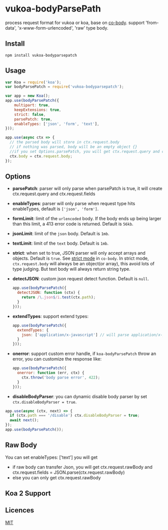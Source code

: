 # vukoa-bodyParsePath

process request format for vukoa or koa, base on [co-body](https://github.com/tj/co-body). support 'from-data', 'x-www-form-urlencoded', 'raw' type body.

## Install

```
npm install vukoa-bodyparsepatch
```

## Usage

```js
var Koa = require('koa');
var bodyParsePatch = require('vukoa-bodyparsepatch');

var app = new Koa();
app.use(bodyParsePatch({
    multipart: true,
    keepExtensions: true,
    strict: false,
    parsePatch: true,
    enableTypes: ['json', 'form', 'text'],
}));

app.use(async ctx => {
  // the parsed body will store in ctx.request.body
  // if nothing was parsed, body will be an empty object {}
  //if you set Options.parsePatch, you will get ctx.request.query and ctx.request.fields;
  ctx.body = ctx.request.body;
});
```

## Options
* **parsePatch**: parser will only parse when parsePatch is true, it will create ctx.request.query and ctx.request.fields
* **enableTypes**: parser will only parse when request type hits enableTypes, default is `['json', 'form']`.
* **formLimit**: limit of the `urlencoded` body. If the body ends up being larger than this limit, a 413 error code is returned. Default is `56kb`.
* **jsonLimit**: limit of the `json` body. Default is `1mb`.
* **textLimit**: limit of the `text` body. Default is `1mb`.
* **strict**: when set to true, JSON parser will only accept arrays and objects. Default is `true`. See [strict mode](https://github.com/cojs/co-body#options) in `co-body`. In strict mode, `ctx.request.body` will always be an object(or array), this avoid lots of type judging. But text body will always return string type.
* **detectJSON**: custom json request detect function. Default is `null`.

  ```js
  app.use(bodyParsePatch({
    detectJSON: function (ctx) {
      return /\.json$/i.test(ctx.path);
    }
  }));
  ```

* **extendTypes**: support extend types:

  ```js
  app.use(bodyParsePatch({
    extendTypes: {
      json: ['application/x-javascript'] // will parse application/x-javascript type body as a JSON string
    }
  }));
  ```

* **onerror**: support custom error handle, if `koa-bodyParsePatch` throw an error, you can customize the response like:

  ```js
  app.use(bodyParsePatch({
    onerror: function (err, ctx) {
      ctx.throw('body parse error', 422);
    }
  }));
  ```

* **disableBodyParser**: you can dynamic disable body parser by set `ctx.disableBodyParser = true`.

```js
app.use(async (ctx, next) => {
  if (ctx.path === '/disable') ctx.disableBodyParser = true;
  await next();
});
app.use(bodyParsePatch());
```

## Raw Body

You can set enableTypes: ['text'] you will get

- if raw body can transfer Json, you will get ctx.request.rawBody and ctx.request.fields = JSON.parse(ctx.request.rawBody)
- else you can only get ctx.request.rawBody

## Koa 2 Support


## Licences

[MIT](LICENSE)
